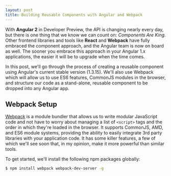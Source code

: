 ```yaml
---
layout: post
title: Building Reusable Components with Angular and Webpack
---
```


With **Angular 2** in Developer Preview, the API is changing nearly every day, but there is one thing that
we know we can count on: *Components Are King*. Other frontend libraries and tools like **React** and **Webpack** have fully embraced the component approach, and the Angular team is now on board as well. The sooner 
you embrace this approach in your Angular 1.x applications, the easier it will be to upgrade when the time comes. 

In this post, we'll go through the process of creating a reusable component using Angular's current stable version 
(1.3.15). We'll also use Webpack which will allow us to use ES6 features, CommonJS modules in the browser, and structure our code as a stand-alone, reusable component to be dropped into any Angular app.

## Webpack Setup

[Webpack](http://webpack.github.io/) is a module bundler that allows us to write modular JavaScript code and not 
have to worry about managing a list of `<script>` tags and the order in which they're loaded in the browser. It supports CommonJS, AMD, and ES6 module systems, providing the ability to easily integrate 3rd party libraries with your application code. It has some killer features, a few of which we'll see soon that, in my opinion, make it more powerful than similar tools.

To get started, we'll install the following npm packages globally:

```bash
$ npm install webpack webpack-dev-server -g
```

